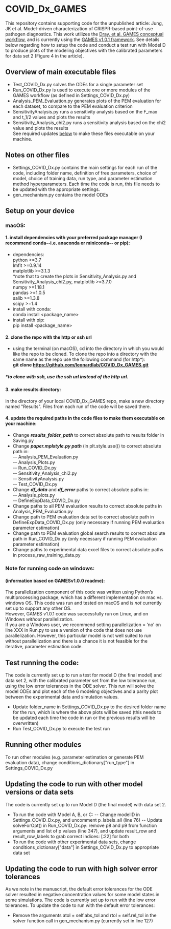 # COVID_Dx_GAMES

This repository contains supporting code for the unpublished article: Jung, JK et al. Model-driven characterization of CRISPR-based point-of-use pathogen diagnostics. This work utilizes the [Dray, et al. GAMES conceptual workflow](https://pubs.acs.org/doi/10.1021/acssynbio.1c00528), and is currently using the [GAMES v1.0.1 framework](https://github.com/leonardlab/GAMES). 
See details below regarding how to setup the code and conduct a test run with Model D to produce plots of the modeling objectives with the calibrated parameters for data set 2 (Figure 4 in the article). <br />

## Overview of main executable files
- Test_COVID_Dx.py solves the ODEs for a single parameter set
- Run_COVID_Dx.py is used to execute one or more modules of the GAMES workflow (as defined in Settings_COVID_Dx.py)<br />
- Analysis_PEM_Evaluation.py generates plots of the PEM evaluation for each dataset, to compare to the PEM evaluation criterion <br />
- SensitivityAnalysis.py runs a sensitivity analysis based on the F_max and t_1/2 values and plots the results
- Sensitivity_Analysis_chi2.py runs a sensitivity analysis based on the chi2 value and plots the results <br />
See required updates [below](#4-update-the-required-paths-in-the-code-files-to-make-them-executable-on-your-machine-) to make these files executable on your machine. <br />

## Notes on other files
- Settings_COVID_Dx.py contains the main settings for each run of the code, including folder name, definition of free parameters, choice of model, choice of training data, run type, and parameter estimation method hyperparameters. Each time the code is run, this file needs to be updated with the appropriate settings. <br />
- gen_mechanism.py contains the model ODEs <br />

## Setup on your device <br />
### macOS: <br />
#### 1. install dependencies with your preferred package manager (I recommend conda--i.e. anaconda or miniconda-- or pip): <br />
- dependencies: <br />
python >=3.7 <br />
lmfit >=0.9.14 <br />
matplotlib >=3.1.3 <br />
*note that to create the plots in Sensitivity_Analysis.py and Sensitivity_Analysis_chi2.py, matplotlib >=3.7.0 <br />
numpy >=1.18.1 <br />
pandas >=1.0.5 <br />
salib >=1.3.8 <br />
scipy >=1.4 <br />
- install with conda: <br />
conda install <package_name> <br /> 
- install with pip: <br /> 
pip install <package_name> <br />

#### 2. clone the repo with the http or ssh url <br />
- using the terminal (on macOS), cd into the directory in which you would like the repo to be cloned. To clone the repo into a directory with the same name as the repo use the following command (for http*):<br />
**git clone https://github.com/leonardlab/COVID_Dx_GAMES.git** <br />
##### *to clone with ssh, use the ssh url instead of the http url. <br />

#### 3. make results directory: <br />
in the directory of your local COVID_Dx_GAMES repo, make a new directory named "Results". Files from each run of the code will be saved there. <br />

#### 4. update the required paths in the code files to make them executable on your machine: <br />
- Change ***results_folder_path*** to correct absolute path to results folder in Saving.py <br />
- Change ***paper.mplstyle.py path*** (in plt.style.use()) to correct absolute path in: <br />
-- Analysis_PEM_Evaluation.py <br />
-- Analysis_Plots.py <br />
-- Run_COVID_Dx.py <br />
-- Sensitivity_Analysis_chi2.py <br />
-- SensitivityAnalysis.py <br />
-- Test_COVID_Dx.py <br />
- Change ***df_data*** and ***df_error*** paths to correct absolute paths in: <br />
-- Analysis_plots.py <br />
-- DefineExpData_COVID_Dx.py <br />
- Change paths to all PEM evaluation results to correct absolute paths in Analysis_PEM_Evaluation.py <br />
- Change path to PEM evaluation data set to correct absolute path in DefineExpData_COVID_Dx.py (only necessary if running PEM evaluation parameter estimation) <br />
- Change path to PEM evaluation global search results to correct absolute path in Run_COVID_Dx.py (only necessary if running PEM evaluation parameter estimation) <br />
- Change paths to experimental data excel files to correct absolute paths in process_raw_training_data.py <br />

### Note for running code on windows: <br />
#### (information based on GAMESv1.0.0 readme): <br />
The parallelization component of this code was written using Python’s multiprocessing package, which has a different implementation on mac vs. windows OS. This code was run and tested on macOS and is *not* currently set up to support any other OS. <br />
However, GAMES v1.0.1 code was successfully run on Linux, and on Windows *without* parallelization. <br /> If you are a Windows user, we recommend setting parallelization = ‘no’ on line XXX in Run.py to use a version of the code that does not use parallelization. However, this particular model is not well suited to run without parallelization and there is a chance it is not feasible for the iterative, parameter estimation code.
 <br />

## Test running the code: <br />
The code is currently set up to run a test for model D (the final model) and data set 2, with the calibrated parameter set from the low tolerance run, using the low error tolerances in the ODE solver. This run will solve the model ODEs and plot each of the 6 modeling objectives and a parity plot between the experimental data and simulation values. <br />
- Update folder_name in Settings_COVID_Dx.py to the desired folder name for the run, which is where the above plots will be saved (this needs to be updated each time the code in run or the previous results will be overwritten) <br />
- Run Test_COVID_Dx.py to execute the test run <br />

## Running other modules <br />
To run other modules (e.g. parameter estimation or generate PEM evaluation data), change conditions_dictionary["run_type"] in Settings_COVID_Dx.py <br />

## Updating the code to run with other model versions or data sets <br />
The code is currently set up to run Model D (the final model) with data set 2. <br />
- To run the code with Model A, B, or C:
-- Change modelID in Settings_COVID_Dx.py, and uncomment p_labels_all (line 76)
-- Update solveForOpt() in Run_COVID_Dx.py: remove p8 and p9 from function arguments and list of p values (line 347), and update result_row and result_row_labels to grab correct indices: [:22] for both
- To run the code with other experimental data sets, change conditions_dictionary["data"] in Settings_COVID_Dx.py to appropriate data set

## Updating the code to run with high solver error tolerances
As we note in the manuscript, the default error tolerances for the ODE solver resulted in negative concentration values for some model states in some simulations. The code is currently set up to run with the low error tolerances. To update the code to run with the default error tolerances:
- Remove the arguments atol = self.abs_tol and rtol = self.rel_tol in the solver function call in gen_mechanism.py (currently set in line 127)
 
